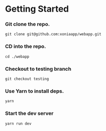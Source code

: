 # Getting Started

### Git clone the repo.

```
git clone git@github.com:xoniaapp/webapp.git
```

### CD into the repo.

```
cd ./webapp
```

### Checkout to testing branch

```
git checkout testing
```

### Use Yarn to install deps.

```
yarn
```

### Start the dev server

```
yarn run dev
```

